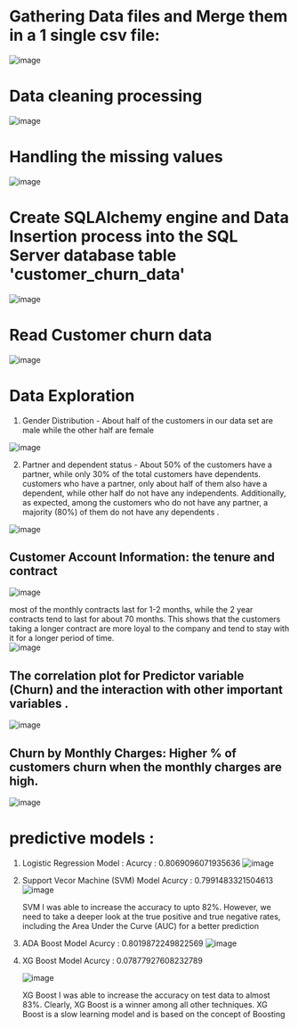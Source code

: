 # Gathering Data files and Merge them in a 1 single csv file:

![image](https://github.com/user-attachments/assets/56ee8270-1f5f-4442-9021-8fa9874c5055)

# Data cleaning processing

![image](https://github.com/user-attachments/assets/61246242-bf3f-44bb-95f1-218605febf1d)

# Handling the missing values

![image](https://github.com/user-attachments/assets/7dd3ed24-0ef9-49a2-9e5c-b5d743569bb8)

# Create SQLAlchemy engine and Data Insertion process into the SQL Server database table 'customer_churn_data'

![image](https://github.com/user-attachments/assets/032d87b2-e5b7-4421-8f0c-211718d9c086)

# Read Customer churn data 

![image](https://github.com/user-attachments/assets/9f13fc3e-d30d-4cbe-9088-9aeceb8f8202)

# Data Exploration
  1. Gender Distribution - About half of the customers in our data set are male while the other half are female

  ![image](https://github.com/user-attachments/assets/f62ee4c7-7281-46c2-a953-02ff5a5155bb)

  2. Partner and dependent status - About 50% of the customers have a partner, while only 30% of the total customers have dependents.
     customers who have a partner, only about half of them also have a dependent, while other half do not have any independents. Additionally, as expected, among the customers who do not have any partner, a majority (80%) of them do not have any dependents .

![image](https://github.com/user-attachments/assets/ad7dc8f6-d7bc-4362-b472-4597f294d7be)

## Customer Account Information: the tenure and contract

  ![image](https://github.com/user-attachments/assets/4fea137d-00b3-4a14-bbd0-ddf89b432682)

  most of the monthly contracts last for 1-2 months, while the 2 year contracts tend to last for about 70 months. This shows that the customers taking a longer contract are more loyal to the company and tend to stay with it for a longer period of time.  
![image](https://github.com/user-attachments/assets/11df755d-1cf7-4950-882c-625ffcf8725a)

## The correlation plot for Predictor variable (Churn) and the interaction with other important variables .

![image](https://github.com/user-attachments/assets/f10e6ea8-bbd8-4c45-86f8-7a691c08b1a3)

## Churn by Monthly Charges: Higher % of customers churn when the monthly charges are high.

![image](https://github.com/user-attachments/assets/3ecb98df-5ed7-476f-972c-c82061f04209)

# predictive models :

1. Logistic Regression Model :
   Acurcy : 0.8069096071935636
   ![image](https://github.com/user-attachments/assets/ece4257d-da46-4068-84a8-9df52d1efd4f)

2. Support Vecor Machine (SVM) Model
   Acurcy : 0.7991483321504613
   ![image](https://github.com/user-attachments/assets/96a61f4c-5d27-4cf8-9202-e4c2c8adf886)
   
   SVM I was able to increase the accuracy to upto 82%. However, we need to take a deeper look at the true positive and true negative rates, including the Area Under the Curve (AUC) for a better prediction

4. ADA Boost Model
   Acurcy : 0.8019872249822569
   ![image](https://github.com/user-attachments/assets/6d438595-3f87-4457-ba76-5fae4917ce01)

5. XG Boost Model
   Acurcy : 0.07877927608232789

   ![image](https://github.com/user-attachments/assets/06b62322-99bb-4b24-8e2b-2e1762c2b605)

   XG Boost I was able to increase the accuracy on test data to almost 83%. Clearly, XG Boost is a winner among all other techniques. XG Boost is a slow learning model and is based on the concept of Boosting


   


